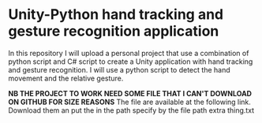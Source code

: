 # Unity-Python hand tracking and gesture recognition application
In this repository I will upload a personal project that use a combination of python script and C# script to create a Unity application with hand tracking and gesture recognition.
I will use a python script to detect the hand movement and the relative gesture.

**NB THE PROJECT TO WORK NEED SOME FILE THAT I CAN'T DOWNLOAD ON GITHUB FOR SIZE REASONS**
The file are available at the following link. Download them an put the in the path specify by the file path extra thing.txt
